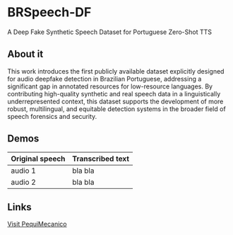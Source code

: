 # BRSpeech-DF

A Deep Fake Synthetic Speech Dataset for Portuguese Zero-Shot TTS

## About it


This work introduces the first publicly available dataset explicitly designed for audio deepfake detection in Brazilian Portuguese, addressing a significant gap in annotated resources for low-resource languages. By contributing high-quality synthetic and real speech data in a linguistically underrepresented context, this dataset supports the development of more robust, multilingual, and equitable detection systems in the broader field of speech forensics and security.

## Demos

| Original speech | Transcribed text |
| --- | --- |
| audio 1 | bla bla |
| audio 2 | bla bla |

## Links

[Visit PequiMecanico](https://pequimecanico.com.br/)

